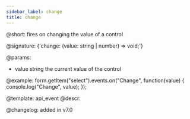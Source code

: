 ```yaml
---
sidebar_label: change
title: change
---          
```


@short: fires on changing the value of a control

@signature: {'change: (value: string | number) => void;'}
 

@params:
- value     string     the current value of the control


@example:
form.getItem("select").events.on("Change", function(value) {
    console.log("Change", value);
});


@template: api_event
@descr:

@changelog: added in v7.0
